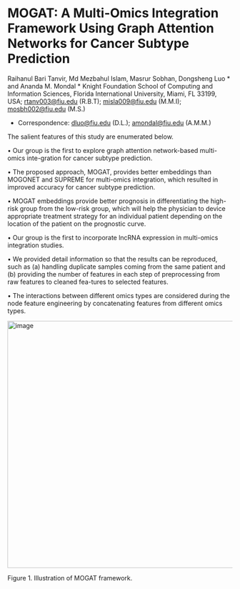 # MOGAT: A Multi-Omics Integration Framework Using Graph Attention Networks for Cancer Subtype Prediction

Raihanul Bari Tanvir, Md Mezbahul Islam, Masrur Sobhan, Dongsheng Luo * and Ananda M. Mondal *
Knight Foundation School of Computing and Information Sciences, Florida International University, Miami, FL 33199, USA; rtanv003@fiu.edu (R.B.T); misla009@fiu.edu (M.M.I); mosbh002@fiu.edu (M.S.)
*	Correspondence: dluo@fiu.edu (D.L.); amondal@fiu.edu (A.M.M.)


The salient features of this study are enumerated below.

•	Our group is the first to explore graph attention network-based multi-omics inte-gration for cancer subtype prediction. 

•	The proposed approach, MOGAT, provides better embeddings than MOGONET and SUPREME for multi-omics integration, which resulted in improved accuracy for cancer subtype prediction.

•	MOGAT embeddings provide better prognosis in differentiating the high-risk group from the low-risk group, which will help the physician to device appropriate treatment strategy for an individual patient depending on the location of the patient on the prognostic curve.

•	Our group is the first to incorporate lncRNA expression in multi-omics integration studies.

•	We provided detail information so that the results can be reproduced, such as (a) handling duplicate samples coming from the same patient and (b) providing the number of features in each step of preprocessing from raw features to cleaned fea-tures to selected features. 

•	The interactions between different omics types are considered during the node feature engineering by concatenating features from different omics types.



<img width="553" alt="image" src="https://github.com/mldag2k18/MOGAT/assets/157138926/5d6f67c9-55c8-4358-ac93-bd9b4a13415c">

Figure 1. Illustration of MOGAT framework. 
